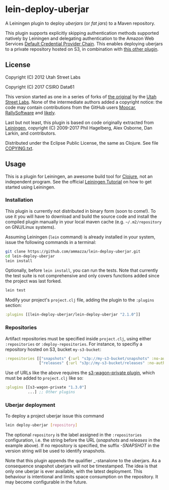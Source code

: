 # lein-deploy-uberjar

A Leiningen plugin to deploy _uberjars_ (or _fat jars_) to a Maven repository. 

This plugin supports explicitly skipping authentication methods supported natively by Leiningen and delegating authentication to the Amazon Web Services [Default Credential Provider Chain](http://docs.aws.amazon.com/sdk-for-java/v1/developer-guide/credentials.html). This enables deploying uberjars to a private repository hosted on S3, in combination with [this other plugin](https://github.com/s3-wagon-private/s3-wagon-private).

## License

Copyright (C) 2012 Utah Street Labs

Copyright (C) 2017 CSIRO Data61

This version started as one in a series of forks of [the original](https://github.com/utahstreetlabs/lein-deploy-uberjar) by the [Utah Street Labs](https://github.com/utahstreetlabs). None of the intermediate authors added a copyright notice: the code may contain contributions from the GitHub users [Moocar](https://github.com/Moocar), [RallySoftware](https://github.com/RallySoftware) and [likely](https://github.com/likely).

Last but not least, this plugin is based on code originally extracted from [Leiningen](https://leiningen.org/), copyright (C) 2009-2017 Phil Hagelberg, Alex Osborne, Dan Larkin, and contributors.

Distributed under the Eclipse Public License, the same as Clojure. See file [COPYING.txt](COPYING.txt).

## Usage

This is a plugin for Leiningen, an awesome build tool for [Clojure](https://clojure.org/), not an independent program. See the official [Leiningen Tutorial](https://github.com/technomancy/leiningen/blob/master/doc/TUTORIAL.md) on how to get started using Leiningen.

### Installation

This plugin is currently not distributed in binary form (soon to come!). To use it you will have to download and build the source code and install the compiled plugin manually in your local maven cache (e.g. `~/.m2/repository` on GNU/Linux systems).

Assuming Leiningen (`lein` command) is already installed in your system, issue the following commands in a terminal:

```bash
git clone https://github.com/ammazza/lein-deploy-uberjar.git
cd lein-deploy-uberjar
lein install
```

Optionally, before `lein install`, you can run the tests. Note that currently the test suite is not comprehensive and only covers functions added since the project was last forked.
```bash
lein test
```

Modify your project's `project.clj` file, adding the plugin to the `:plugins` section:

```clojure
:plugins [[lein-deploy-uberjar/lein-deploy-uberjar "2.1.0"]]
```

### Repositories

Artifact repositories must be specified inside `project.clj`, using either `:repositories` or `:deploy-repositories`. For instance, to specifiy a repository hosted on S3, bucket `my-s3-bucket`:

```clojure
:repositories [["snapshots" {:url "s3p://my-s3-bucket/snapshots" :no-auth true}]
               ["releases" {:url "s3p://my-s3-bucket/releases" :no-auth true}]] 
```

Use of URLs like the above requires the [s3-wagon-private plugin](https://github.com/s3-wagon-private/s3-wagon-private), which must be added to `project.clj` like so:

```clojure
:plugins [[s3-wagon-private "1.3.0"]
          ...] ;; Other plugins
```

### Uberjar deployment

To deploy a project uberjar issue this command

```bash
lein deploy-uberjar [repository]
```

The optional `repository` is the label assigned in the `:repositories` configuration, i.e. the string before the URL (_snapshots_ and _releases_ in the example above). If no repository is specified, the suffix _-SNAPSHOT_ in the version string will be used to identify snapshots.

Note that this plugin appends the qualifier _-stanalone to the uberjars. As a consequence snapshot uberjars will not be timestamped. The idea is that only one uberjar is ever available, with the latest deployment. This behaviour is intentional and limits space consumption on the repository. It may become configurable in the future.



